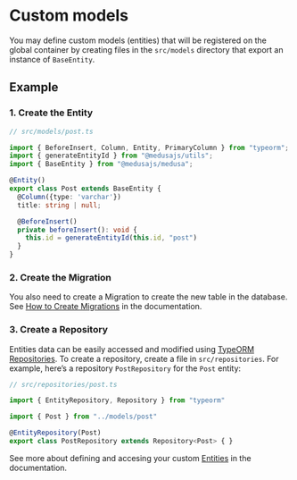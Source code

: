 # Custom models

You may define custom models (entities) that will be registered on the global container by creating files in the `src/models` directory that export an instance of `BaseEntity`.

## Example

### 1. Create the Entity

```ts
// src/models/post.ts

import { BeforeInsert, Column, Entity, PrimaryColumn } from "typeorm";
import { generateEntityId } from "@medusajs/utils";
import { BaseEntity } from "@medusajs/medusa";

@Entity()
export class Post extends BaseEntity {
  @Column({type: 'varchar'})
  title: string | null;

  @BeforeInsert()
  private beforeInsert(): void {
    this.id = generateEntityId(this.id, "post")
  }
}
```

### 2. Create the Migration

You also need to create a Migration to create the new table in the database. See [How to Create Migrations](https://docs.medusajs.com/advanced/backend/migrations/) in the documentation.

### 3. Create a Repository
Entities data can be easily accessed and modified using [TypeORM Repositories](https://typeorm.io/working-with-repository). To create a repository, create a file in `src/repositories`. For example, here’s a repository `PostRepository` for the `Post` entity:

```ts
// src/repositories/post.ts

import { EntityRepository, Repository } from "typeorm"

import { Post } from "../models/post"

@EntityRepository(Post)
export class PostRepository extends Repository<Post> { }
```

See more about defining and accesing your custom [Entities](https://docs.medusajs.com/advanced/backend/entities/overview) in the documentation.